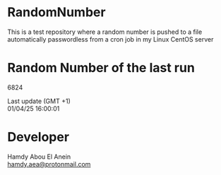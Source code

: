 # RandomNumber    
This is a test repository where a random number is pushed to a file automatically passwordless from a cron job in my Linux CentOS server    
# Random Number of the last run   
6824
      
Last update (GMT +1)    
01/04/25 16:00:01
# Developer    
Hamdy Abou El Anein   
hamdy.aea@protonmail.com
